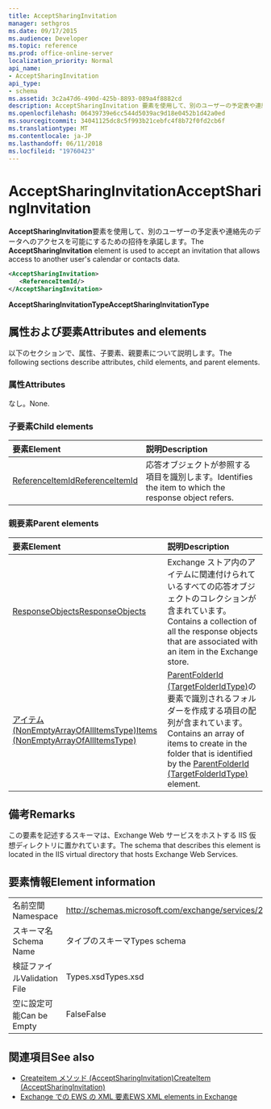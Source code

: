 ```yaml
---
title: AcceptSharingInvitation
manager: sethgros
ms.date: 09/17/2015
ms.audience: Developer
ms.topic: reference
ms.prod: office-online-server
localization_priority: Normal
api_name:
- AcceptSharingInvitation
api_type:
- schema
ms.assetid: 3c2a47d6-490d-425b-8893-089a4f8882cd
description: AcceptSharingInvitation 要素を使用して、別のユーザーの予定表や連絡先のデータへのアクセスを可能にするための招待を承諾します。
ms.openlocfilehash: 06439739e6cc544d5039ac9d18e0452b1d42a0ed
ms.sourcegitcommit: 34041125dc8c5f993b21cebfc4f8b72f0fd2cb6f
ms.translationtype: MT
ms.contentlocale: ja-JP
ms.lasthandoff: 06/11/2018
ms.locfileid: "19760423"
---
```

# <a name="acceptsharinginvitation"></a><span data-ttu-id="747e8-103">AcceptSharingInvitation</span><span class="sxs-lookup"><span data-stu-id="747e8-103">AcceptSharingInvitation</span></span>

<span data-ttu-id="747e8-104">**AcceptSharingInvitation**要素を使用して、別のユーザーの予定表や連絡先のデータへのアクセスを可能にするための招待を承諾します。</span><span class="sxs-lookup"><span data-stu-id="747e8-104">The **AcceptSharingInvitation** element is used to accept an invitation that allows access to another user's calendar or contacts data.</span></span> 
  
```xml
<AcceptSharingInvitation>
   <ReferenceItemId/>
</AcceptSharingInvitation>
```

 <span data-ttu-id="747e8-105">**AcceptSharingInvitationType**</span><span class="sxs-lookup"><span data-stu-id="747e8-105">**AcceptSharingInvitationType**</span></span>
## <a name="attributes-and-elements"></a><span data-ttu-id="747e8-106">属性および要素</span><span class="sxs-lookup"><span data-stu-id="747e8-106">Attributes and elements</span></span>

<span data-ttu-id="747e8-107">以下のセクションで、属性、子要素、親要素について説明します。</span><span class="sxs-lookup"><span data-stu-id="747e8-107">The following sections describe attributes, child elements, and parent elements.</span></span>
  
### <a name="attributes"></a><span data-ttu-id="747e8-108">属性</span><span class="sxs-lookup"><span data-stu-id="747e8-108">Attributes</span></span>

<span data-ttu-id="747e8-109">なし。</span><span class="sxs-lookup"><span data-stu-id="747e8-109">None.</span></span>
  
### <a name="child-elements"></a><span data-ttu-id="747e8-110">子要素</span><span class="sxs-lookup"><span data-stu-id="747e8-110">Child elements</span></span>

|<span data-ttu-id="747e8-111">**要素**</span><span class="sxs-lookup"><span data-stu-id="747e8-111">**Element**</span></span>|<span data-ttu-id="747e8-112">**説明**</span><span class="sxs-lookup"><span data-stu-id="747e8-112">**Description**</span></span>|
|:-----|:-----|
|[<span data-ttu-id="747e8-113">ReferenceItemId</span><span class="sxs-lookup"><span data-stu-id="747e8-113">ReferenceItemId</span></span>](referenceitemid.md) <br/> |<span data-ttu-id="747e8-114">応答オブジェクトが参照する項目を識別します。</span><span class="sxs-lookup"><span data-stu-id="747e8-114">Identifies the item to which the response object refers.</span></span>  <br/> |
   
### <a name="parent-elements"></a><span data-ttu-id="747e8-115">親要素</span><span class="sxs-lookup"><span data-stu-id="747e8-115">Parent elements</span></span>

|<span data-ttu-id="747e8-116">**要素**</span><span class="sxs-lookup"><span data-stu-id="747e8-116">**Element**</span></span>|<span data-ttu-id="747e8-117">**説明**</span><span class="sxs-lookup"><span data-stu-id="747e8-117">**Description**</span></span>|
|:-----|:-----|
|[<span data-ttu-id="747e8-118">ResponseObjects</span><span class="sxs-lookup"><span data-stu-id="747e8-118">ResponseObjects</span></span>](responseobjects.md) <br/> |<span data-ttu-id="747e8-119">Exchange ストア内のアイテムに関連付けられているすべての応答オブジェクトのコレクションが含まれています。</span><span class="sxs-lookup"><span data-stu-id="747e8-119">Contains a collection of all the response objects that are associated with an item in the Exchange store.</span></span>  <br/> |
|[<span data-ttu-id="747e8-120">アイテム (NonEmptyArrayOfAllItemsType)</span><span class="sxs-lookup"><span data-stu-id="747e8-120">Items (NonEmptyArrayOfAllItemsType)</span></span>](items-nonemptyarrayofallitemstype.md) <br/> |<span data-ttu-id="747e8-121">[ParentFolderId (TargetFolderIdType)](parentfolderid-targetfolderidtype.md)の要素で識別されるフォルダーを作成する項目の配列が含まれています。</span><span class="sxs-lookup"><span data-stu-id="747e8-121">Contains an array of items to create in the folder that is identified by the [ParentFolderId (TargetFolderIdType)](parentfolderid-targetfolderidtype.md) element.</span></span>  <br/> |
   
## <a name="remarks"></a><span data-ttu-id="747e8-122">備考</span><span class="sxs-lookup"><span data-stu-id="747e8-122">Remarks</span></span>

<span data-ttu-id="747e8-123">この要素を記述するスキーマは、Exchange Web サービスをホストする IIS 仮想ディレクトリに置かれています。</span><span class="sxs-lookup"><span data-stu-id="747e8-123">The schema that describes this element is located in the IIS virtual directory that hosts Exchange Web Services.</span></span>
  
## <a name="element-information"></a><span data-ttu-id="747e8-124">要素情報</span><span class="sxs-lookup"><span data-stu-id="747e8-124">Element information</span></span>

|||
|:-----|:-----|
|<span data-ttu-id="747e8-125">名前空間</span><span class="sxs-lookup"><span data-stu-id="747e8-125">Namespace</span></span>  <br/> |http://schemas.microsoft.com/exchange/services/2006/types  <br/> |
|<span data-ttu-id="747e8-126">スキーマ名</span><span class="sxs-lookup"><span data-stu-id="747e8-126">Schema Name</span></span>  <br/> |<span data-ttu-id="747e8-127">タイプのスキーマ</span><span class="sxs-lookup"><span data-stu-id="747e8-127">Types schema</span></span>  <br/> |
|<span data-ttu-id="747e8-128">検証ファイル</span><span class="sxs-lookup"><span data-stu-id="747e8-128">Validation File</span></span>  <br/> |<span data-ttu-id="747e8-129">Types.xsd</span><span class="sxs-lookup"><span data-stu-id="747e8-129">Types.xsd</span></span>  <br/> |
|<span data-ttu-id="747e8-130">空に設定可能</span><span class="sxs-lookup"><span data-stu-id="747e8-130">Can be Empty</span></span>  <br/> |<span data-ttu-id="747e8-131">False</span><span class="sxs-lookup"><span data-stu-id="747e8-131">False</span></span>  <br/> |
   
## <a name="see-also"></a><span data-ttu-id="747e8-132">関連項目</span><span class="sxs-lookup"><span data-stu-id="747e8-132">See also</span></span>

- [<span data-ttu-id="747e8-133">Createitem メソッド (AcceptSharingInvitation)</span><span class="sxs-lookup"><span data-stu-id="747e8-133">CreateItem (AcceptSharingInvitation)</span></span>](createitem-acceptsharinginvitation.md)
- [<span data-ttu-id="747e8-134">Exchange での EWS の XML 要素</span><span class="sxs-lookup"><span data-stu-id="747e8-134">EWS XML elements in Exchange</span></span>](ews-xml-elements-in-exchange.md)


